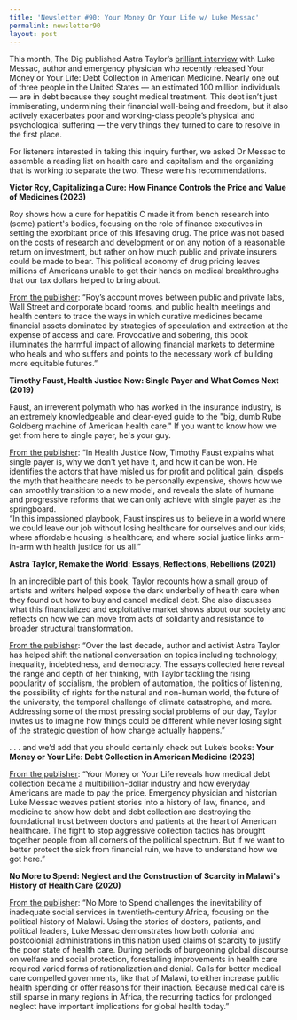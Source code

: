 ```yaml
---
title: 'Newsletter #90: Your Money Or Your Life w/ Luke Messac'
permalink: newsletter90
layout: post
---
```



This month, The Dig published Astra Taylor’s [brilliant interview](https://thedigradio.com/podcast/your-money-or-your-life-w-luke-messac/) with Luke Messac, author and emergency physician who recently released Your Money or Your Life: Debt Collection in American Medicine. Nearly one out of three people in the United States — an estimated 100 million individuals — are in debt because they sought medical treatment. This debt isn’t just immiserating, undermining their financial well-being and freedom, but it also actively exacerbates poor and working-class people’s physical and psychological suffering — the very things they turned to care to resolve in the first place. 

For listeners interested in taking this inquiry further, we asked Dr Messac to assemble a reading list on health care and capitalism and the organizing that is working to separate the two. These were his recommendations. 

**Victor Roy, Capitalizing a Cure: How Finance Controls the Price and Value of Medicines (2023)**

Roy shows how a cure for hepatitis C made it from bench research into (some) patient's bodies, focusing on the role of finance executives in setting the exorbitant price of this lifesaving drug. The price was not based on the costs of research and development or on any notion of a reasonable return on investment, but rather on how much public and private insurers could be made to bear. This political economy of drug pricing leaves millions of Americans unable to get their hands on medical breakthroughs that our tax dollars helped to bring about.

[From the publisher](https://www.ucpress.edu/book/9780520388710/capitalizing-a-cure): “Roy’s account moves between public and private labs, Wall Street and corporate board rooms, and public health meetings and health centers to trace the ways in which curative medicines became financial assets dominated by strategies of speculation and extraction at the expense of access and care. Provocative and sobering, this book illuminates the harmful impact of allowing financial markets to determine who heals and who suffers and points to the necessary work of building more equitable futures.”

**Timothy Faust, Health Justice Now: Single Payer and What Comes Next (2019)**

Faust, an irreverent polymath who has worked in the insurance industry, is an extremely knowledgeable and clear-eyed guide to the "big, dumb Rube Goldberg machine of American health care." If you want to know how we get from here to single payer, he's your guy.

[From the publisher](https://healthjusticenow.com/): “In Health Justice Now, Timothy Faust explains what single payer is, why we don't yet have it, and how it can be won. He identifies the actors that have misled us for profit and political gain, dispels the myth that healthcare needs to be personally expensive, shows how we can smoothly transition to a new model, and reveals the slate of humane and progressive reforms that we can only achieve with single payer as the springboard.  
“In this impassioned playbook, Faust inspires us to believe in a world where we could leave our job without losing healthcare for ourselves and our kids; where affordable housing is healthcare; and where social justice links arm-in-arm with health justice for us all.” 

**Astra Taylor, Remake the World: Essays, Reflections, Rebellions (2021)**

In an incredible part of this book, Taylor recounts how a small group of artists and writers helped expose the dark underbelly of health care when they found out how to buy and cancel medical debt. She also discusses what this financialized and exploitative market shows about our society and reflects on how we can move from acts of solidarity and resistance to broader structural transformation.

[From the publisher](https://www.haymarketbooks.org/books/1635-remake-the-world): “Over the last decade, author and activist Astra Taylor has helped shift the national conversation on topics including technology, inequality, indebtedness, and democracy. The essays collected here reveal the range and depth of her thinking, with Taylor tackling the rising popularity of socialism, the problem of automation, the politics of listening, the possibility of rights for the natural and non-human world, the future of the university, the temporal challenge of climate catastrophe, and more. Addressing some of the most pressing social problems of our day, Taylor invites us to imagine how things could be different while never losing sight of the strategic question of how change actually happens.”

. . . and we’d add that you should certainly check out Luke’s books: 
**Your Money or Your Life: Debt Collection in American Medicine (2023)**

[From the publisher](https://global.oup.com/academic/product/your-money-or-your-life-9780197676639?cc=us&lang=en&): “Your Money or Your Life reveals how medical debt collection became a multibillion-dollar industry and how everyday Americans are made to pay the price. Emergency physician and historian Luke Messac weaves patient stories into a history of law, finance, and medicine to show how debt and debt collection are destroying the foundational trust between doctors and patients at the heart of American healthcare. The fight to stop aggressive collection tactics has brought together people from all corners of the political spectrum. But if we want to better protect the sick from financial ruin, we have to understand how we got here.”

**No More to Spend: Neglect and the Construction of Scarcity in Malawi's History of Health Care (2020)**

[From the publisher](https://www.google.com/url?q=https://global.oup.com/academic/product/no-more-to-spend-9780190066192?cc%3Dus%26lang%3Den%26&sa=D&source=docs&ust=1708454683662400&usg=AOvVaw3ROIvjbqOxAQKBzPlf5uqN): “No More to Spend challenges the inevitability of inadequate social services in twentieth-century Africa, focusing on the political history of Malawi. Using the stories of doctors, patients, and political leaders, Luke Messac demonstrates how both colonial and postcolonial administrations in this nation used claims of scarcity to justify the poor state of health care. During periods of burgeoning global discourse on welfare and social protection, forestalling improvements in health care required varied forms of rationalization and denial. Calls for better medical care compelled governments, like that of Malawi, to either increase public health spending or offer reasons for their inaction. Because medical care is still sparse in many regions in Africa, the recurring tactics for prolonged neglect have important implications for global health today.”




